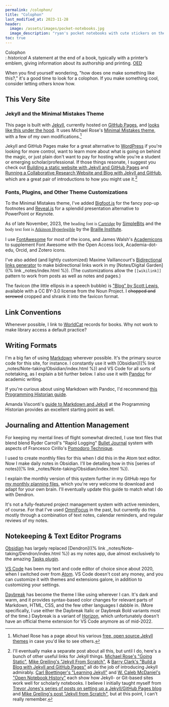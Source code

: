 ```yaml
---
permalink: /colophon/
title: "Colophon"
last_modified_at: 2023-11-28
header: 
  image: /assets/images/pocket-notebooks.jpg
  image_description: "ryan's pocket notebooks with cute stickers on their covers"
toc: true
---
```


Colophon  
: *historical* A statement at the end of a book, typically with a printer’s emblem, giving information about its authorship and printing. [OED](http://www.oxforddictionaries.com/us/definition/american_english/colophon)  

When you find yourself wondering, "how does one make something like this?," it's a good time to look for a colophon. If you make something cool, consider letting others know how.  

## This Very Site  

### Jekyll and the Minimal Mistakes Theme  

This page is built with [Jekyll](http://jekyllrb.com), currently hosted on [GitHub Pages](https://pages.github.com/), and [looks like this under the hood](https://github.com/ryan-p-randall/ryan-p-randall.github.io). It uses Michael Rose's [Minimal Mistakes theme](https://mademistakes.com/work/minimal-mistakes-jekyll-theme/), with a few of my own modifications.[^mmjt]  

[^mmjt]: Michael Rose has a page about his various [free, open source Jekyll themes](https://mademistakes.com/work/jekyll-themes/) in case you'd like to see others.  

Jekyll and GitHub Pages make for a great alternative to [WordPress](https://wordpress.org/) if you're looking for more control, want to learn more about what is going on behind the magic, or just plain don't want to pay for hosting while you're a student or emerging scholar/professional. If those things resonate, I suggest you check out [Building a static website with Jekyll and GitHub Pages](https://programminghistorian.org/en/lessons/building-static-sites-with-jekyll-github-pages) and [Running a Collaborative Research Website and Blog with Jekyll and GitHub](https://programminghistorian.org/en/lessons/collaborative-blog-with-jekyll-github), which are a great pair of introductions to how you might use it.[^jkp]

[^jkp]: I'll eventually make a separate post about all this, but until I do, here's a bunch of other useful links for Jekyll things. [Michael Rose's "Going Static"](https://mademistakes.com/articles/going-static/), [Mike Greiling's "Jekyll From Scratch"](http://pixelcog.com/blog/2013/jekyll-from-scratch-introduction/), & [Barry Clark's "Build a Blog with Jekyll and GitHub Pages"](http://www.smashingmagazine.com/2014/08/01/build-blog-jekyll-github-pages/) all do the job of introducing Jekyll admirably. [Carl Boettinger's "Learning Jekyll"](http://www.carlboettiger.info/2012/12/30/learning-jekyll.html) and [W. Caleb McDaniel's "Open Notebook History"](http://wcm1.web.rice.edu/open-notebook-history.html) each show how Jekyll- or Git-based sites work well for scholarly notebooks. I believe I initially taught myself from [Trevor Jones's series of posts on setting up a Jekyll/GitHub Pages blog](https://web.archive.org/web/20161211063913/https://www.trevordjones.com/jekyll) and [Mike Greiling's post "Jekyll from Scratch"](http://pixelcog.com/blog/2013/jekyll-from-scratch-introduction/), but at this point, I can't really remember.

### Fonts, Plugins, and Other Theme Customizations  

To the Minimal Mistakes theme, I've added [Bigfoot.js](http://www.bigfootjs.com/) for the fancy pop-up footnotes and [Reveal.js](http://lab.hakim.se/reveal-js/#/) for a splendid presentation alternative to PowerPoint or Keynote. 

As of late November, 2023, the <span style="font-family: Cartridge;">heading font is [Cartridge](https://simplebits.shop/collections/fonts/products/cartridge)</span> by [SimpleBits](https://simplebits.shop/) and the <span style="font-family: Atkinson-Hyperlegible;">body text font is [Atkinson Hyperlegible](https://brailleinstitute.org/freefont)</span> by the [Braille Institute](https://brailleinstitute.org/).  

I use [FontAwesome](http://fontawesome.io) for most of the icons, and James Walsh's [Academicons](http://jpswalsh.github.io/academicons/) to supplement Font Awesome with the Open Access lock, Academia-dot-edu, Orcid, and Zotero icons.  

I've also added (and lightly customized) Maxime Vaillancourt's [Bidirectional links generator](https://github.com/maximevaillancourt/digital-garden-jekyll-template/blob/main/_plugins/bidirectional_links_generator.rb) to make bidirectional links work in my [Notes/Digital Garden]({% link _notes/index.html %}). (The customizations allow the `[[wikilink]]` pattern to work from posts as well as notes and pages.)  

The favicon (the little ellipsis in a speech bubble) is ["Blog" by Scott Lewis](https://thenounproject.com/term/blog/4618/), available with a CC BY-3.0 license from the Noun Project. I <strike>chopped and screwed</strike> cropped and shrank it into the favicon format.  

## Link Conventions

Whenever possible, I link to [WorldCat](https://www.worldcat.org/) records for books. Why not work to make library access a default practice?  

## Writing Formats  

I'm a big fan of using [Markdown](https://www.markdownguide.org/) wherever possible. It's the primary source code for this site, for instance. I constantly use it with [Obsidian]({% link _notes/Note-taking/Obsidian/index.html %}) and VS Code for all sorts of notetaking, as I explain a bit further below. I also use it with [Pandoc](https://pandoc.org/) for academic writing.  

If you're curious about using Markdown with Pandoc, I'd recommend [this Programming Historian guide](https://programminghistorian.org/en/lessons/sustainable-authorship-in-plain-text-using-pandoc-and-markdown).  

Amanda Visconti's [guide to Markdown and Jekyll](https://programminghistorian.org/en/lessons/building-static-sites-with-jekyll-github-pages) at the Programming Historian provides an excellent starting point as well.  

<!-- I've been using Fletcher Penney's [MultiMarkdown][mmd] so long, it's committed to muscle memory. In other words, it's part of my way of interfacing with the world, just like other languages and syntaxes. If you plan to use any variant of [Markdown](http://daringfireball.net/projects/markdown/), I recommend this one. 

[mmd]: http://fletcherpenney.net/multimarkdown/  
-->  

## Journaling and Attention Management  

For keeping my mental lines of flight somewhat directed, I use text files that blend blend Ryder Carroll's "Rapid Logging" [Bullet Journal](http://www.bulletjournal.com/) system with aspects of Francesco Cirillo's [Pomodoro Technique](https://web.archive.org/web/20090306080717/http://www.pomodorotechnique.com/resources/cirillo/ThePomodoroTechnique_v1-3.pdf).  

I used to create monthly files for this when I did this in the Atom text editor. Now I make daily notes in Obsidian. I'll be detailing how in this [series of notes]({% link _notes/Note-taking/Obsidian/index.html %}). <!-- Now I make weekly notes using VS Code, Dendron, and the BuJo extensions mentioned below. -->  

I explain the monthly version of this system further in my GitHub repo for [my monthly planning files](https://github.com/ryan-p-randall/monthly-planning-files), which you're very welcome to download and adapt for your own brain. I'll eventually update this guide to match what I do with Dendron.  

It's not a fully-featured project management system with active reminders, of course. For that I've used [OmniFocus](https://www.omnigroup.com/omnifocus) in the past, but currently do this mostly through a combination of text notes, calendar reminders, and regular reviews of my notes.  

## Notekeeping & Text Editor Programs  

[Obsidian](https://obsidian.md/) has largely replaced [Dendron]({% link _notes/Note-taking/Dendron/index.html %}) as my notes app, due almost exclusively to the amazing [Tasks plugin](https://publish.obsidian.md/tasks/Introduction).  

[VS Code](https://code.visualstudio.com/) has been my text and code editor of choice since about 2020, when I switched over from [Atom](https://atom.io). VS Code doesn't cost any money, and you can customize it with themes and extensions galore, in addition to customizing your settings.  

<!-- 
[Dendron](https://www.dendron.so/), a VS Code extension for taking structured notes, was the reason I switched to VS Code. It stores your notes wherever you want, understands Markdown formatting, and is both free of cost and open source. Furthermore, it's built for scale, with features like hierarchical note structure, templates, and renaming or restructuring batches of notes at a time.  

[BuJo](https://bujo.mihaiconstantin.com/), another VS Code extension, offers a convenient way of using the [Bullet Journal](http://www.bulletjournal.com/) conventions for tasks. You can customize these as well.  
-->

[Daybreak](https://daybreaktheme.com/) has become the theme I like using wherever I can. It's dark and warm, and it provides syntax-based color changes for relevant parts of Markdown, HTML, CSS, and the few other languages I dabble in. (More specifically, I use either the Daybreak Italic or Daybreak Bold variants most of the time.) Daybreak is a variant of [Horizon](https://horizontheme.netlify.app/), which unfortunately doesn't have an official theme extension for VS Code anymore as of mid-2022.  

<!-- 
[Atom](https://atom.io/) excels at code editing and general note-taking. It's free, plus there are many extensions and themes. Since I rely a lot on Github-Flavored Markdown for both website making and bullet-journal style notes, I've swapped out the stock Markdown package for David van Gemeren's [language-markdown](https://atom.io/packages/language-markdown) and [minimal-syntax-dark](https://atom.io/themes/minimal-syntax-dark). If you're not that into the whole Markdown thing and just want a code editor that can make the pretty, Jan T. Sott has crafted a spate of lovely themes. I enjoy his [Paraíso Black for Atom](https://atom.io/packages/paraiso-black) so much that I might try to make a version of Minimal Syntax Dark with some of those colors.  

Once you [add a few plug-in packages](https://github.com/ryan-p-randall/monthly-planning-files#recommended-packages-for-atom), Atom provides a variety of features that make it the writing equivalent of the maximal-minimalist, delight-is-in-the-details visual aesthetic that [The Designers Republic™](http://thedesignersrepublic.com/) often use for [Warp Records](http://warp.net/). For those unfamiliar, that means it's *ace*. -->  